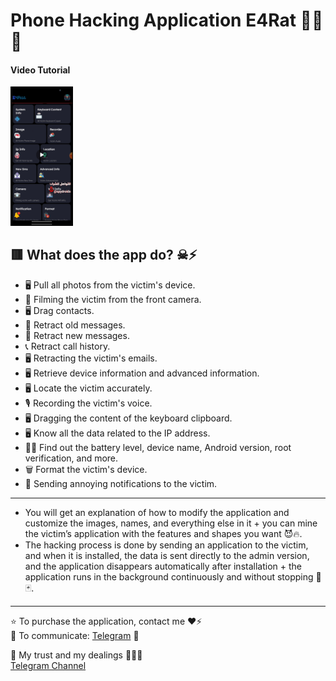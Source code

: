 # Phone Hacking Application E4Rat 🙂🔄🔥

#### Video Tutorial
<a href="https://github.com/black-demon-dr7/E4Rat-Hack-Phone/blob/main/VID_20241004_124203_630.mp4">
    <img src="https://github.com/black-demon-dr7/E4Rat-Hack-Phone/blob/main/Screenshot_%D9%A2%D9%A0%D9%A2%D9%A4-%D9%A1%D9%A0-%D9%A0%D9%A4-%D9%A1%D9%A3-%D9%A3%D9%A7-%D9%A2%D9%A4-%D9%A3%D9%A0_948cd9899890cbd5c2798760b2b95377.jpg" alt="Video Tutorial" style="width: 20%; max-width: 100px; height: auto;">
</a>

## 🟥 What does the app do? ☠⚡️

- 🖥 Pull all photos from the victim's device.
- 📸 Filming the victim from the front camera.
- 🖥 Drag contacts.
- 📜 Retract old messages.
- 📨 Retract new messages.
- 📞 Retract call history.
- 🖥 Retracting the victim's emails.
- 🖥 Retrieve device information and advanced information.
- 🖥 Locate the victim accurately.
- 🎙️ Recording the victim's voice.
- 🖥 Dragging the content of the keyboard clipboard.
- 🖥 Know all the data related to the IP address.
- 👩‍💻 Find out the battery level, device name, Android version, root verification, and more.
- 🗑 Format the victim's device.
- 🔔 Sending annoying notifications to the victim.

<hr>

- You will get an explanation of how to modify the application and customize the images, names, and everything else in it + you can mine the victim’s application with the features and shapes you want 😈🔥.
- The hacking process is done by sending an application to the victim, and when it is installed, the data is sent directly to the admin version, and the application disappears automatically after installation + the application runs in the background continuously and without stopping 📍🃏.

<hr>

⭐️ To purchase the application, contact me ❤️⚡️  
🔵 To communicate: [Telegram](https://t.me/spydroidx) 👦

🔹 My trust and my dealings 📲🔝💜  
[Telegram Channel](https://t.me/D_S4_1)
